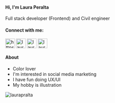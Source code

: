 <h4 align="left">Hi, I'm Laura Peralta</h4>
Full stack developer (Frontend) and Civil engineer
<br>

<h4 align="left">Connect with me:</h4>
<p align="left">
<a href="https://linkedin.com/in/laurapralta/" target="blank"><img align="center" src="https://i.postimg.cc/4xgBdhMc/linkedin-2.png" alt="https://www.linkedin.com/in/laurapralta/" height="30" width="30" /></a> 
<a href="https://www.behance.net/laurapralta" target="blank"><img align="center" src="https://i.postimg.cc/Z58pD7wB/behance-5.png" alt="laurapralta" height="30" width="30" /></a>
<a href="https://instagram.com/laurapralta" target="blank"><img align="center" src="https://i.postimg.cc/3RRGNKYm/instagram-1.png" alt="laurapralta" height="30" width="30" /></a>
<a href="https://twitter.com/laurapralta" target="blank"><img align="center" src="https://i.postimg.cc/XNr2DWdr/gorjeo.png" alt="laurapralta" height="30" width="30" /></a>
</p>

<h4 align="left">About</h4>

- Color lover
- I'm interested in social media marketing
- I have fun doing UX/UI
- My hobby is illustration

<p><img align="center" src="https://github-readme-stats.vercel.app/api/top-langs?username=laurapralta&show_icons=true&locale=en&layout=compact" alt="laurapralta" /></p>



